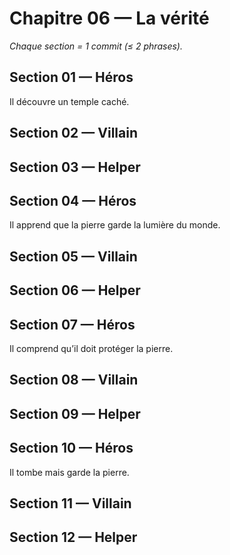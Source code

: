 # Chapitre 06 — La vérité

_Chaque section = 1 commit (≤ 2 phrases)._

## Section 01 — Héros
Il découvre un temple caché.

## Section 02 — Villain
<!-- Écrivez ici (≤ 2 phrases). -->

## Section 03 — Helper
<!-- Écrivez ici (≤ 2 phrases). -->

## Section 04 — Héros
Il apprend que la pierre garde la lumière du monde.

## Section 05 — Villain
<!-- Écrivez ici (≤ 2 phrases). -->

## Section 06 — Helper
<!-- Écrivez ici (≤ 2 phrases). -->

## Section 07 — Héros
Il comprend qu’il doit protéger la pierre.

## Section 08 — Villain
<!-- Écrivez ici (≤ 2 phrases). -->

## Section 09 — Helper
<!-- Écrivez ici (≤ 2 phrases). -->

## Section 10 — Héros
Il tombe mais garde la pierre.

## Section 11 — Villain
<!-- Écrivez ici (≤ 2 phrases). -->

## Section 12 — Helper
<!-- Écrivez ici (≤ 2 phrases). -->
